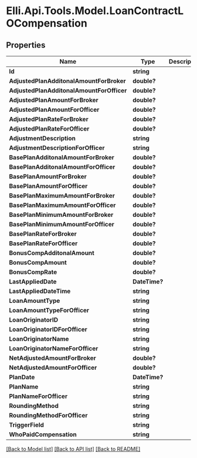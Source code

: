 # Elli.Api.Tools.Model.LoanContractLOCompensation
## Properties

Name | Type | Description | Notes
------------ | ------------- | ------------- | -------------
**Id** | **string** |  | [optional] 
**AdjustedPlanAdditonalAmountForBroker** | **double?** |  | [optional] 
**AdjustedPlanAdditonalAmountForOfficer** | **double?** |  | [optional] 
**AdjustedPlanAmountForBroker** | **double?** |  | [optional] 
**AdjustedPlanAmountForOfficer** | **double?** |  | [optional] 
**AdjustedPlanRateForBroker** | **double?** |  | [optional] 
**AdjustedPlanRateForOfficer** | **double?** |  | [optional] 
**AdjustmentDescription** | **string** |  | [optional] 
**AdjustmentDescriptionForOfficer** | **string** |  | [optional] 
**BasePlanAdditonalAmountForBroker** | **double?** |  | [optional] 
**BasePlanAdditonalAmountForOfficer** | **double?** |  | [optional] 
**BasePlanAmountForBroker** | **double?** |  | [optional] 
**BasePlanAmountForOfficer** | **double?** |  | [optional] 
**BasePlanMaximumAmountForBroker** | **double?** |  | [optional] 
**BasePlanMaximumAmountForOfficer** | **double?** |  | [optional] 
**BasePlanMinimumAmountForBroker** | **double?** |  | [optional] 
**BasePlanMinimumAmountForOfficer** | **double?** |  | [optional] 
**BasePlanRateForBroker** | **double?** |  | [optional] 
**BasePlanRateForOfficer** | **double?** |  | [optional] 
**BonusCompAdditonalAmount** | **double?** |  | [optional] 
**BonusCompAmount** | **double?** |  | [optional] 
**BonusCompRate** | **double?** |  | [optional] 
**LastAppliedDate** | **DateTime?** |  | [optional] 
**LastAppliedDateTime** | **string** |  | [optional] 
**LoanAmountType** | **string** |  | [optional] 
**LoanAmountTypeForOfficer** | **string** |  | [optional] 
**LoanOriginatorID** | **string** |  | [optional] 
**LoanOriginatorIDForOfficer** | **string** |  | [optional] 
**LoanOriginatorName** | **string** |  | [optional] 
**LoanOriginatorNameForOfficer** | **string** |  | [optional] 
**NetAdjustedAmountForBroker** | **double?** |  | [optional] 
**NetAdjustedAmountForOfficer** | **double?** |  | [optional] 
**PlanDate** | **DateTime?** |  | [optional] 
**PlanName** | **string** |  | [optional] 
**PlanNameForOfficer** | **string** |  | [optional] 
**RoundingMethod** | **string** |  | [optional] 
**RoundingMethodForOfficer** | **string** |  | [optional] 
**TriggerField** | **string** |  | [optional] 
**WhoPaidCompensation** | **string** |  | [optional] 

[[Back to Model list]](../README.md#documentation-for-models) [[Back to API list]](../README.md#documentation-for-api-endpoints) [[Back to README]](../README.md)

